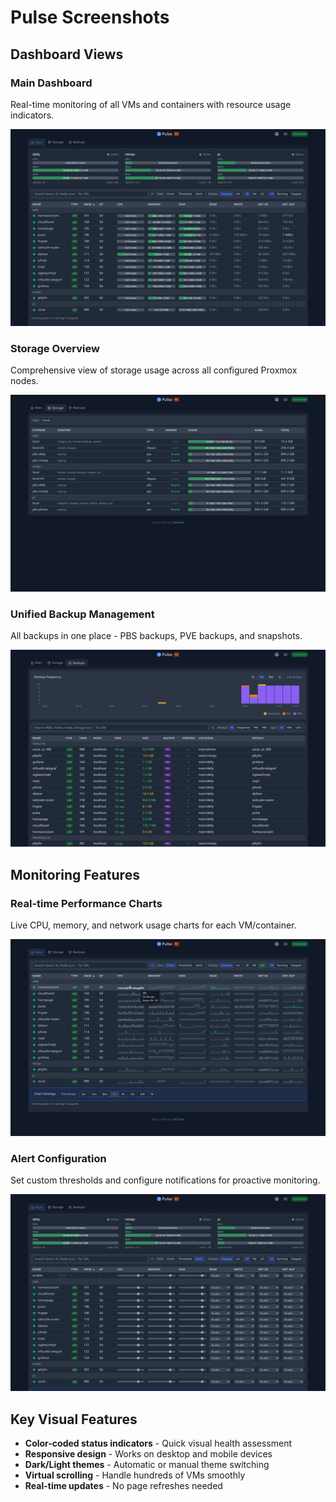 # Pulse Screenshots

## Dashboard Views

### Main Dashboard
Real-time monitoring of all VMs and containers with resource usage indicators.

![Pulse Dashboard](images/01-dashboard.webp)

### Storage Overview
Comprehensive view of storage usage across all configured Proxmox nodes.

![Storage View](images/02-storage-view.webp)

### Unified Backup Management
All backups in one place - PBS backups, PVE backups, and snapshots.

![Backup Management](images/03-unified-backups-view.webp)

## Monitoring Features

### Real-time Performance Charts
Live CPU, memory, and network usage charts for each VM/container.

![Real-time Charts](images/04-charts-view.webp)

### Alert Configuration
Set custom thresholds and configure notifications for proactive monitoring.

![Alert Configuration](images/05-alerts-view.webp)

## Key Visual Features

- **Color-coded status indicators** - Quick visual health assessment
- **Responsive design** - Works on desktop and mobile devices
- **Dark/Light themes** - Automatic or manual theme switching
- **Virtual scrolling** - Handle hundreds of VMs smoothly
- **Real-time updates** - No page refreshes needed